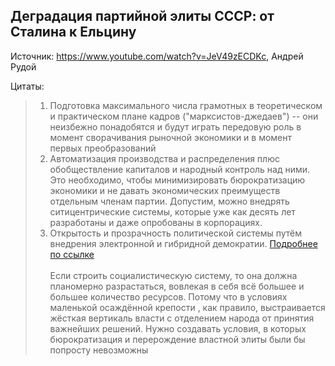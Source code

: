 ## Деградация партийной элиты СССР: от Сталина к Ельцину

Источник: https://www.youtube.com/watch?v=JeV49zECDKc, Андрей Рудой

Цитаты:

> 1. Подготовка максимального числа грамотных в теоретическом и практическом плане кадров ("марксистов-джедаев") -- они неизбежно понадобятся и будут играть передовую роль в момент сворачивания рыночной экономики и в момент первых преобразований
> 2. Автоматизация производства и распределения плюс обобществление капиталов и народный контроль над ними. Это необходимо, чтобы минимизировать бюрократизацию экономики и не давать экономических преимуществ отдельным членам партии. Допустим, можно внедрять ситицентрические системы, которые уже как десять лет разработаны и даже опробованы в корпорациях.
> 3. Открытость и прозрачность политической системы путём внедрения электронной и гибридной демократии. [Подробнее по ссылке](http://vestnikburi.com/gibridnaya-demokratiya/) \
> \
> Если строить социалистическую систему, то она должна планомерно разрастаться, вовлекая в себя всё большее и большее количество ресурсов. Потому что в условиях маленькой осаждённой крепости , как правило, выстраивается жёсткая вертикаль власти с отделением народа от принятия важнейших решений. Нужно создавать условия, в которых бюрократизация и перерождение властной элиты были бы попросту невозможны
